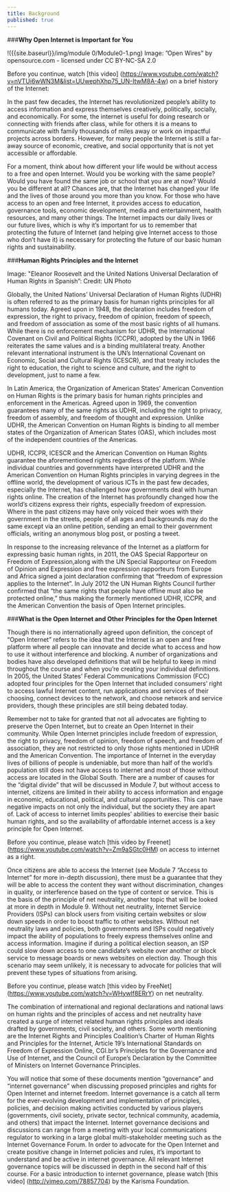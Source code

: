 ```yaml
---
title: Background
published: true
---
```


###**Why Open Internet is Important for You**

!({{site.baseurl}}/img/module 0/Module0-1.png)
Image: ”Open Wires” by opensource.com - licensed under CC BY-NC-SA 2.0

Before you continue, watch [this video] (https://www.youtube.com/watch?v=nVTUi6wWN3M&list=UUwephXhp75_UN-ItwM8A-4w)  on a brief history of the Internet: 

In the past few decades, the Internet has revolutionized people’s ability to access information and express themselves creatively, politically, socially, and economically. For some, the internet is useful for doing research or connecting with friends after class, while for others it is a means to communicate with family thousands of miles away or work on impactful projects across borders. However, for many people  the Internet is still a far-away source of economic, creative, and social opportunity that is not yet accessible or affordable. 

For a moment, think about how different your life would be without access to a free and open Internet. Would you be working with the same people? Would you have found the same job or school that you are at now? Would you be different at all? Chances are, that the Internet has changed your life and the lives of those around you more than you know. For those who have access to an open and free Internet, it provides access to education, governance tools, economic development, media and entertainment, health resources, and many other things. The Internet impacts our daily lives or our future lives, which is why it’s important for us to remember that protecting the future of Internet (and helping give Internet access to those who don’t have it) is necessary for protecting the future of our basic human rights and sustainability.  

###**Human Rights Principles and the Internet**

Image: "Eleanor Roosevelt and the United Nations Universal Declaration of Human Rights in Spanish”: Credit: UN Photo

Globally, the United Nations’ Universal Declaration of Human Rights (UDHR) is often referred to as the primary basis for human rights principles for all humans today. Agreed upon in 1948, the declaration includes freedom of expression, the right to privacy, freedom of opinion, freedom of speech, and freedom of association as some of the most basic rights of all humans. While there is no enforcement mechanism for UDHR, the International Covenant on Civil and Political Rights (ICCPR), adopted by the UN in 1966 reiterates the same values and is a binding multilateral treaty. Another relevant international instrument is the UN’s International Covenant on Economic, Social and Cultural Rights (ICESCR), and that treaty includes the right to education, the right to science and culture, and the right to development, just to name a few.

In Latin America, the Organization of American States’ American Convention on Human Rights is the primary basis for human rights principles and enforcement in the Americas. Agreed upon in 1969, the convention guarantees many of the same rights as UDHR, including the right to privacy, freedom of assembly, and freedom of thought and expression. Unlike UDHR, the American Convention on Human Rights is binding to all member states of the Organization of American States (OAS), which includes most of the independent countries of the Americas.

UDHR, ICCPR, ICESCR and the American Convention on Human Rights guarantee the aforementioned rights regardless of the platform. While individual countries and governments have interpreted UDHR and the American Convention on Human Rights principles in varying degrees in the offline world, the development of various ICTs in the past few decades, especially the Internet, has challenged how governments deal with human rights online. The creation of the Internet has profoundly changed how the world’s citizens express their rights, especially freedom of expression. Where in the past citizens may have only voiced their woes with their government in the streets, people of all ages and backgrounds may do the same except via an online petition, sending an email to their government officials, writing an anonymous blog post, or posting a tweet. 

In response to the increasing relevance of the Internet as a platform for expressing basic human rights, in 2011, the OAS Special Rapporteur on Freedom of Expression,along with the UN Special Rapporteur on Freedom of Opinion and Expression and free expression rapporteurs from Europe and Africa signed a joint declaration confirming that “freedom of expression applies to the Internet”. In July 2012 the UN Human Rights Council further confirmed that “the same rights that people have offline must also be protected online,” thus making the formerly mentioned UDHR, ICCPR, and the American Convention the basis of Open Internet principles. 


###**What is the Open Internet and Other Principles for the Open Internet**

Though there is no internationally agreed upon definition, the concept of “Open Internet” refers to the idea that the Internet is an open and free platform where all people can innovate and decide what to access and how to use it without interference and blocking. A number of organizations and bodies have also developed definitions that will be helpful to keep in mind throughout the course and when you’re creating your individual definitions. In 2005, the United States’ Federal Communications Commission (FCC) adopted four principles for the Open Internet that included consumers’ right to access lawful Internet content, run applications and services of their choosing, connect devices to the network, and choose network and service providers, though these principles are still being debated today.

Remember not to take for granted that not all advocates are fighting to preserve the Open Internet, but to create an Open Internet in their community. While Open Internet principles include freedom of expression, the right to privacy, freedom of opinion, freedom of speech, and freedom of association, they are not restricted to only those rights mentioned in UDHR and the American Convention.  The importance of Internet in the everyday lives of billions of people is undeniable, but more than half of the world’s population still does not have access to internet and most of those without access are located in the Global South. There are a number of causes for the “digital divide” that will be discussed in Module 7, but without access to internet, citizens are limited in their ability to access information and engage in economic, educational, political, and cultural opportunities. This can have negative impacts on not only the individual, but the society they are apart of. Lack of access to internet limits peoples’ abilities to exercise their basic human rights, and so the availability of affordable internet access is a key principle for Open Internet.

Before you continue, please watch [this video by Freenet] (https://www.youtube.com/watch?v=Zm9aSGtc0HM) on access to internet as a right. 

Once citizens are able to access the Internet (see Module 7 “Access to Internet” for more in-depth discussion), there must be a guarantee that they will be able to access the content they want without discrimination, changes in quality, or interference based on the type of content or service. This is the basis of the principle of net neutrality, another topic that will be looked at more in depth in Module 9. Without net neutrality, Internet Service Providers (ISPs) can block users from visiting certain websites or slow down speeds in order to boost traffic to other websites. Without net neutrality laws and policies, both governments and ISPs could negatively impact the ability of populations to freely express themselves online and access information. Imagine if during a political election season, an ISP could slow down access to one candidate’s website over another or block service to message boards or news websites on election day. Though this scenario may seem unlikely, it is necessary to advocate for policies that will prevent these types of situations from arising.

Before you continue, please watch [this video by FreeNet] (https://www.youtube.com/watch?v=WHywlf8ERrY) on net neutrality.   

The combination of international and regional declarations and national laws on human rights and the principles of access and net neutrality have created a surge of internet related human rights principles and ideals drafted by governments, civil society, and others. Some worth mentioning are the Internet Rights and Principles Coalition’s Charter of Human Rights and Principles for the Internet, Article 19’s International Standards on Freedom of Expression Online, CGI.br’s Principles for the Governance and Use of Internet, and the Council of Europe’s Declaration by the Committee of Ministers on Internet Governance Principles. 

You will notice that some of these documents mention “governance” and “internet governance” when discussing proposed principles and rights for Open Internet and internet freedom. Internet governance is a catch all term for the ever-evolving development and implementation of principles, policies, and decision making activities conducted by various players (governments, civil society, private sector, technical community, academia, and others) that impact the Internet.   Internet governance decisions and discussions can range from a meeting with your local communications regulator to working in a large global multi-stakeholder meeting such as the Internet Governance Forum. In order to advocate for the Open Internet and create positive change in Internet policies and rules, it’s important to understand and be active in internet governance. All relevant Internet governance topics will be discussed in depth in the second half of this course. For a basic introduction to internet governance, please watch [this video] (http://vimeo.com/78857704) by the Karisma Foundation.
